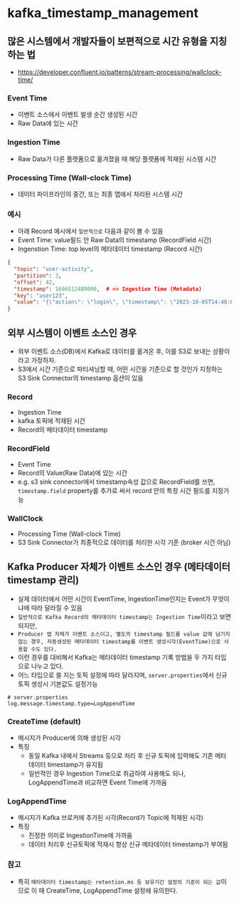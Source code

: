 # kafka_timestamp_management

## 많은 시스템에서 개발자들이 보편적으로 시간 유형을 지칭하는 법

- <https://developer.confluent.io/patterns/stream-processing/wallclock-time/>

### Event Time

- 이벤트 소스에서 이벤트 발생 순간 생성된 시간
- Raw Data에 있는 시간

### Ingestion Time

- Raw Data가 다른 플랫폼으로 옮겨졌을 때 해당 플랫폼에 적재된 시스템 시간

### Processing Time (Wall-clock Time)

- 데이터 파이프라인의 중간, 또는 최종 앱에서 처리된 시스템 시간

### 예시

- 아래 Record 예시에서 `일반적으로` 다음과 같이 볼 수 있음
- Event Time: value필드 안 Raw Data의 timestamp (RecordField 시간)
- Ingenstion Time: top level의 메타데이터 timestamp (Record 시간)

```json
{
  "topic": "user-activity",
  "partition": 3,
  "offset": 42,
  "timestamp": 1696512480000,  # => Ingestion Time (Metadata)
  "key": "user123",
  "value": "{\"action\": \"login\", \"timestamp\": \"2023-10-05T14:48:00Z\"}",  # => Event Time (Rawdata)
}
```

## 외부 시스템이 이벤트 소스인 경우

- 외부 이벤트 소스(DB)에서 Kafka로 데이터를 옮겨온 후, 이를 S3로 보내는 상황이라고 가정하자.
- S3에서 시간 기준으로 파티셔닝할 때, 어떤 시간을 기준으로 할 것인가 지정하는 S3 Sink Connector의 timestamp 옵션이 있음

### Record

- Ingestion Time
- kafka 토픽에 적재된 시간
- Record의 메타데이터 timestamp

### RecordField

- Event Time
- Record의 Value(Raw Data)에 있는 시간
- e.g. s3 sink connector에서 timestamp속성 값으로 RecordField를 쓰면, `timestamp.field` property를 추가로 써서 record 안의 특정 시간 필드를 지정가능

### WallClock

- Processing Time (Wall-clock Time)
- S3 Sink Connector가 최종적으로 데이터를 처리한 시각 기준 (broker 시간 아님)

## Kafka Producer 자체가 이벤트 소스인 경우 (메타데이터 timestamp 관리)

- 실제 데이터에서 어떤 시간이 EventTime, IngestionTime인지는 Event가 무엇이냐에 따라 달라질 수 있음
- `일반적으로 Kafka Record의 메타데이터 timestamp는 Ingestion Time`이라고 보면 되지만,
- `Producer 앱 자체가 이벤트 소스이고, 별도의 timestamp 필드를 value 값에 남기지 않는 경우, 자동생성된 메타데이터 timestamp를 이벤트 생성시각(EventTime)으로 사용할 수도 있다.`
- 이런 경우를 대비해서 Kafka는 메타데이터 timestamp 기록 방법을 두 가지 타입으로 나누고 있다.
- 어느 타입으로 쓸 지는 토픽 설정에 따라 달라지며, `server.properties`에서 신규 토픽 생성시 기본값도 설정가능

```properties
# server.properties
log.message.timestamp.type=LogAppendTime
```

### CreateTime (default)

- 메시지가 Producer에 의해 생성된 시각
- 특징
  - 동일 Kafka 내에서 Streams 등으로 처리 후 신규 토픽에 입력해도 기존 메타데이터 timestamp가 유지됨
  - 일반적인 경우 Ingestion Time으로 취급하여 사용해도 되나, LogAppendTime과 비교하면 Event Time에 가까움

### LogAppendTime

- 메시지가 Kafka 브로커에 추가된 시각(Record가 Topic에 적재된 시각)
- 특징
  - 진정한 의미로 IngestionTime에 가까움
  - 데이터 처리후 신규토픽에 적재시 항상 신규 메타데이터 timestamp가 부여됨

### 참고

- 특히 `메타데이터 timestamp는 retention.ms 등 보유기간 설정의 기준이 되는 값`이므로 이 때 CreateTime, LogAppendTime 설정에 유의한다.
